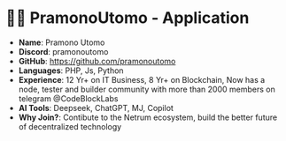 
#  🧑‍💻 PramonoUtomo - Application

- **Name**: Pramono Utomo 
- **Discord**: pramonoutomo
- **GitHub**: https://github.com/pramonoutomo
- **Languages**: PHP, Js, Python
- **Experience**: 12 Yr+ on IT Business, 8 Yr+ on Blockchain, Now has a node, tester and builder community with more than 2000 members on telegram @CodeBlockLabs
- **AI Tools**: Deepseek, ChatGPT, MJ, Copilot
- **Why Join?**: Contibute to the Netrum ecosystem, build the better future of decentralized technology
